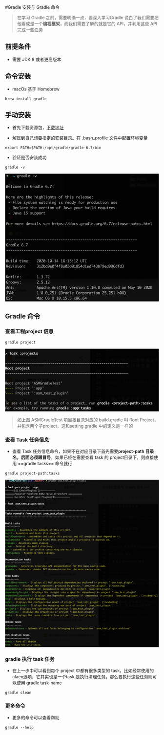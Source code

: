 #Gradle 安装与 Gradle 命令
> 在学习 Gradle 之前，需要明确一点，要深入学习Gradle 说白了我们需要把他看成是一个**编程框架**，而我们需要了解的就是它的 API，并利用这些 API 完成一些任务

## 前提条件 
- 需要 JDK 8 或者更高版本

## 命令安装 
- macOs 基于 Homebrew

```
brew install gradle
```

## 手动安装 
- 首先下载资源包，[下载地址](https://gradle.org/releases/)

- 解压到自己想要指定的安装目录。在 .bash_profile 文件中配置环境变量

```
export PATH=$PATH:/opt/gradle/gradle-6.7/bin
```

- 验证是否安装成功

```
gradle -v
```
![gradle 版本信息](https://github.com/maoqitian/MaoMdPhoto/raw/master/Android%20Gradle/gradle-install-command/gradle%E7%89%88%E6%9C%AC%E4%BF%A1%E6%81%AF.png)

## Gradle 命令

### 查看工程project 信息

```
gradle project
```
![gradle-project](https://github.com/maoqitian/MaoMdPhoto/raw/master/Android%20Gradle/gradle-install-command/gradle-project.png)
> 如上图 ASMGradleTest 项目根目录对应的 build.gradle 叫 Root
Project，并包含两个子project，这和setting.gradle 中的定义是一样的

### 查看 Task 任务信息
- 查看 Task 任务信息命令，如果不在对应目录下首先需要**project-path 目录名，后面必须跟冒号**，如果已经在需要查看 task 的 project目录下，则直接使用 ==gradle tasks== 命令就行

```
gradle project-path:tasks
```
![gradle project-path:tasks](https://github.com/maoqitian/MaoMdPhoto/raw/master/Android%20Gradle/gradle-install-command/gradle-project-path-tasks.png) 

### gradle 执行 task 任务

- 在上一步中可以看到每个 project 中都有很多类型的 task，比如经常使用的claen选项，它其实也是一个task,是执行清理任务。那么要执行这些任务则可以使用 gradle task-name

```
gradle clean
```

### 更多命令

- 更多的命令可以查看帮助

```
gradle --help
```

